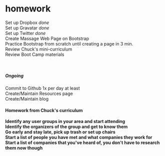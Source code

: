 homework
========

Set up Dropbox <em>done</em><br>
Set up Gravatar <em>done</em><br>
Set up Twitter <em>done</em><br>
Create Massage Web Page on Bootstrap<br>
Practice Bootstrap from scratch until creating a page in 3 min.<br>
Review Chuck's mini-curriculum<br>
Review Boot Camp materials<br>

<br>
<h5>Ongoing</h5>
Commit to Github 1x per day at least<br>
Create/Maintain Resources page<br>
Create/Maintain blog<b>
<br>
<h4>Homework from Chuck's curriculum</h4>

Identify any user groups in your area and start attending<br>
Identify the organizers of the group and get to know them<br>
Go early and stay late, pick up trash or set up chairs<br>
Start a list of people you have met and what companies they work for<br>
Start a list of companies that you've heard of, you don't have to research them now though<br>
